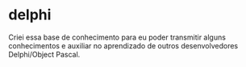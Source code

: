 # delphi
Criei essa base de conhecimento para eu poder transmitir alguns conhecimentos e auxiliar no aprendizado de outros desenvolvedores Delphi/Object Pascal.
